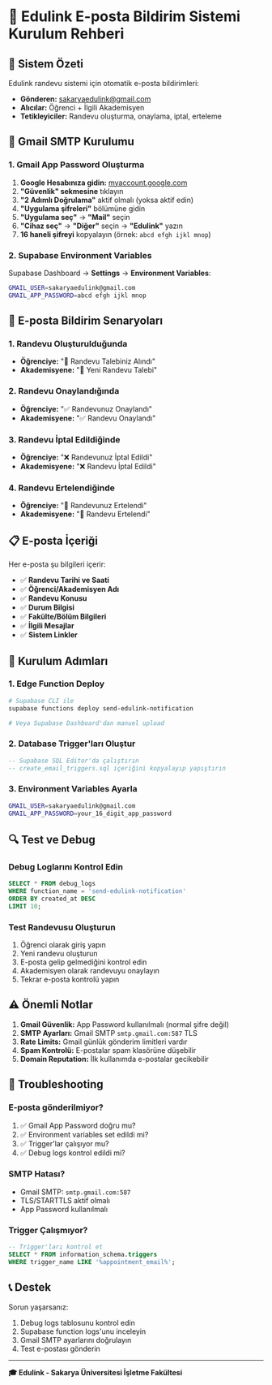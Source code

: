 # 📧 Edulink E-posta Bildirim Sistemi Kurulum Rehberi

## 🎯 Sistem Özeti

Edulink randevu sistemi için otomatik e-posta bildirimleri:
- **Gönderen:** sakaryaedulink@gmail.com
- **Alıcılar:** Öğrenci + İlgili Akademisyen
- **Tetikleyiciler:** Randevu oluşturma, onaylama, iptal, erteleme

## 🔧 Gmail SMTP Kurulumu

### 1. Gmail App Password Oluşturma

1. **Google Hesabınıza gidin:** [myaccount.google.com](https://myaccount.google.com)
2. **"Güvenlik" sekmesine** tıklayın
3. **"2 Adımlı Doğrulama"** aktif olmalı (yoksa aktif edin)
4. **"Uygulama şifreleri"** bölümüne gidin
5. **"Uygulama seç"** → **"Mail"** seçin
6. **"Cihaz seç"** → **"Diğer"** seçin → **"Edulink"** yazın
7. **16 haneli şifreyi** kopyalayın (örnek: `abcd efgh ijkl mnop`)

### 2. Supabase Environment Variables

Supabase Dashboard → **Settings** → **Environment Variables**:

```bash
GMAIL_USER=sakaryaedulink@gmail.com
GMAIL_APP_PASSWORD=abcd efgh ijkl mnop
```

## 📨 E-posta Bildirim Senaryoları

### 1. **Randevu Oluşturulduğunda**
- **Öğrenciye:** "📅 Randevu Talebiniz Alındı"
- **Akademisyene:** "🔔 Yeni Randevu Talebi"

### 2. **Randevu Onaylandığında**
- **Öğrenciye:** "✅ Randevunuz Onaylandı"
- **Akademisyene:** "✅ Randevu Onaylandı"

### 3. **Randevu İptal Edildiğinde**
- **Öğrenciye:** "❌ Randevunuz İptal Edildi"
- **Akademisyene:** "❌ Randevu İptal Edildi"

### 4. **Randevu Ertelendiğinde**
- **Öğrenciye:** "📅 Randevunuz Ertelendi"
- **Akademisyene:** "📅 Randevu Ertelendi"

## 📋 E-posta İçeriği

Her e-posta şu bilgileri içerir:
- ✅ **Randevu Tarihi ve Saati**
- ✅ **Öğrenci/Akademisyen Adı**
- ✅ **Randevu Konusu**
- ✅ **Durum Bilgisi**
- ✅ **Fakülte/Bölüm Bilgileri**
- ✅ **İlgili Mesajlar**
- ✅ **Sistem Linkler**

## 🚀 Kurulum Adımları

### 1. Edge Function Deploy
```bash
# Supabase CLI ile
supabase functions deploy send-edulink-notification

# Veya Supabase Dashboard'dan manuel upload
```

### 2. Database Trigger'ları Oluştur
```sql
-- Supabase SQL Editor'da çalıştırın
-- create_email_triggers.sql içeriğini kopyalayıp yapıştırın
```

### 3. Environment Variables Ayarla
```bash
GMAIL_USER=sakaryaedulink@gmail.com
GMAIL_APP_PASSWORD=your_16_digit_app_password
```

## 🔍 Test ve Debug

### Debug Loglarını Kontrol Edin
```sql
SELECT * FROM debug_logs 
WHERE function_name = 'send-edulink-notification'
ORDER BY created_at DESC 
LIMIT 10;
```

### Test Randevusu Oluşturun
1. Öğrenci olarak giriş yapın
2. Yeni randevu oluşturun
3. E-posta gelip gelmediğini kontrol edin
4. Akademisyen olarak randevuyu onaylayın
5. Tekrar e-posta kontrolü yapın

## ⚠️ Önemli Notlar

1. **Gmail Güvenlik:** App Password kullanılmalı (normal şifre değil)
2. **SMTP Ayarları:** Gmail SMTP `smtp.gmail.com:587` TLS
3. **Rate Limits:** Gmail günlük gönderim limitleri vardır
4. **Spam Kontrolü:** E-postalar spam klasörüne düşebilir
5. **Domain Reputation:** İlk kullanımda e-postalar gecikebilir

## 🐛 Troubleshooting

### E-posta gönderilmiyor?
1. ✅ Gmail App Password doğru mu?
2. ✅ Environment variables set edildi mi?
3. ✅ Trigger'lar çalışıyor mu?
4. ✅ Debug logs kontrol edildi mi?

### SMTP Hatası?
- Gmail SMTP: `smtp.gmail.com:587`
- TLS/STARTTLS aktif olmalı
- App Password kullanılmalı

### Trigger Çalışmıyor?
```sql
-- Trigger'ları kontrol et
SELECT * FROM information_schema.triggers 
WHERE trigger_name LIKE '%appointment_email%';
```

## 📞 Destek

Sorun yaşarsanız:
1. Debug logs tablosunu kontrol edin
2. Supabase function logs'unu inceleyin
3. Gmail SMTP ayarlarını doğrulayın
4. Test e-postası gönderin

---

**🎓 Edulink - Sakarya Üniversitesi İşletme Fakültesi**